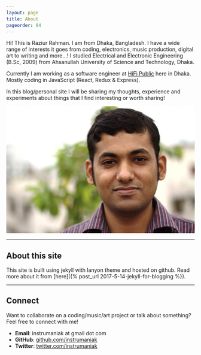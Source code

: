 ```yaml
---
layout: page
title: About
pageorder: 04
---
```


Hi! This is Raziur Rahman. I am from Dhaka, Bangladesh. I have a wide range of interests it goes from coding, electronics, music production, digital art to writing and more...! I studied Electrical and Electronic Engineering (B.Sc, 2009) from Ahsanullah University of Science and Technology, Dhaka.

Currently I am working as a software engineer at <a href="https://www.hifipublic.com" target="_blank">HiFi Public</a> here in Dhaka. Mostly coding in JavaScript (React, Redux & Express).

In this blog/personal site I will be sharing my thoughts, experience and experiments about things that I find interesting or worth sharing!

![Raziur Rahman photo](/images/about/razi-outdoor.jpg)

<hr>

## About this site
This site is built using jekyll with lanyon theme and hosted on github. Read more about it from [here]({% post_url 2017-5-14-jekyll-for-blogging %}).

<hr>

## Connect
Want to collaborate on a coding/music/art project or talk about something? Feel free to connect with me!

- **Email**: instrumaniak at gmail dot com
- **GitHub**: [github.com/instrumaniak](https://github.com/instrumaniak)
- **Twitter**: [twitter.com/instrumaniak](https://twitter.com/instrumaniak)
